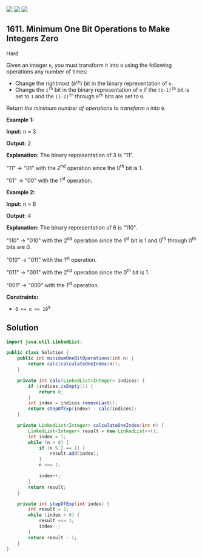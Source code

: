 [![](https://img.shields.io/github/stars/javadev/LeetCode-in-Java?label=Stars&style=flat-square)](https://github.com/javadev/LeetCode-in-Java)
[![](https://img.shields.io/github/forks/javadev/LeetCode-in-Java?label=Fork%20me%20on%20GitHub%20&style=flat-square)](https://github.com/javadev/LeetCode-in-Java/fork)
[![](https://img.shields.io/badge/-LeetCode%20in%20Kotlin-blue?style=flat-square)](https://github.com/javadev/LeetCode-in-Kotlin)

## 1611\. Minimum One Bit Operations to Make Integers Zero

Hard

Given an integer `n`, you must transform it into `0` using the following operations any number of times:

*   Change the rightmost (<code>0<sup>th</sup></code>) bit in the binary representation of `n`.
*   Change the <code>i<sup>th</sup></code> bit in the binary representation of `n` if the <code>(i-1)<sup>th</sup></code> bit is set to `1` and the <code>(i-2)<sup>th</sup></code> through <code>0<sup>th</sup></code> bits are set to `0`.

Return _the minimum number of operations to transform_ `n` _into_ `0`_._

**Example 1:**

**Input:** n = 3

**Output:** 2

**Explanation:** The binary representation of 3 is "11". 

"11" -> "01" with the 2<sup>nd</sup> operation since the 0<sup>th</sup> bit is 1. 

"01" -> "00" with the 1<sup>st</sup> operation.

**Example 2:**

**Input:** n = 6

**Output:** 4

**Explanation:** The binary representation of 6 is "110". 

"110" -> "010" with the 2<sup>nd</sup> operation since the 1<sup>st</sup> bit is 1 and 0<sup>th</sup> through 0<sup>th</sup> bits are 0. 

"010" -> "011" with the 1<sup>st</sup> operation. 

"011" -> "001" with the 2<sup>nd</sup> operation since the 0<sup>th</sup> bit is 1. 

"001" -> "000" with the 1<sup>st</sup> operation.

**Constraints:**

*   <code>0 <= n <= 10<sup>9</sup></code>

## Solution

```java
import java.util.LinkedList;

public class Solution {
    public int minimumOneBitOperations(int n) {
        return calc(calculateOneIndex(n));
    }

    private int calc(LinkedList<Integer> indices) {
        if (indices.isEmpty()) {
            return 0;
        }
        int index = indices.removeLast();
        return stepOfExp(index) - calc(indices);
    }

    private LinkedList<Integer> calculateOneIndex(int n) {
        LinkedList<Integer> result = new LinkedList<>();
        int index = 1;
        while (n > 0) {
            if (n % 2 == 1) {
                result.add(index);
            }
            n >>= 1;

            index++;
        }
        return result;
    }

    private int stepOfExp(int index) {
        int result = 1;
        while (index > 0) {
            result <<= 1;
            index--;
        }
        return result - 1;
    }
}
```